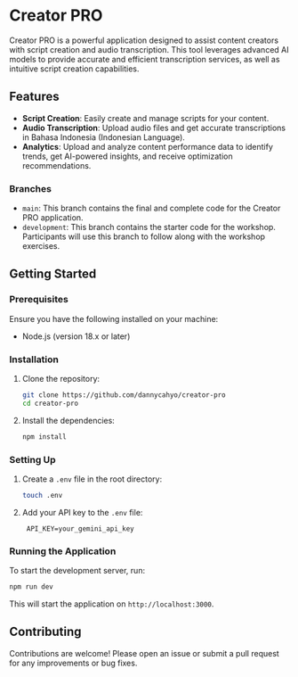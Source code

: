 # Creator PRO

Creator PRO is a powerful application designed to assist content creators with script creation and audio transcription. This tool leverages advanced AI models to provide accurate and efficient transcription services, as well as intuitive script creation capabilities.

## Features

- **Script Creation**: Easily create and manage scripts for your content.
- **Audio Transcription**: Upload audio files and get accurate transcriptions in Bahasa Indonesia (Indonesian Language).
- **Analytics**: Upload and analyze content performance data to identify trends, get AI-powered insights, and receive optimization recommendations.

### Branches

- `main`: This branch contains the final and complete code for the Creator PRO application.
- `development`: This branch contains the starter code for the workshop. Participants will use this branch to follow along with the workshop exercises.

## Getting Started

### Prerequisites

Ensure you have the following installed on your machine:

- Node.js (version 18.x or later)

### Installation

1. Clone the repository:

   ```bash
   git clone https://github.com/dannycahyo/creator-pro
   cd creator-pro
   ```

2. Install the dependencies:

   ```bash
   npm install
   ```

### Setting Up

1. Create a `.env` file in the root directory:

   ```bash
   touch .env
   ```

2. Add your API key to the `.env` file:

   ```
    API_KEY=your_gemini_api_key
   ```

### Running the Application

To start the development server, run:

```bash
npm run dev
```

This will start the application on `http://localhost:3000`.

## Contributing

Contributions are welcome! Please open an issue or submit a pull request for any improvements or bug fixes.
